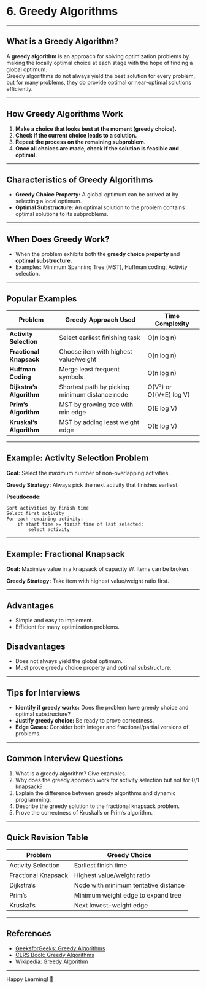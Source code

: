 # 6. Greedy Algorithms

---

## What is a Greedy Algorithm?

A **greedy algorithm** is an approach for solving optimization problems by making the locally optimal choice at each stage with the hope of finding a global optimum.  
Greedy algorithms do not always yield the best solution for every problem, but for many problems, they do provide optimal or near-optimal solutions efficiently.

---

## How Greedy Algorithms Work

1. **Make a choice that looks best at the moment (greedy choice).**
2. **Check if the current choice leads to a solution.**
3. **Repeat the process on the remaining subproblem.**
4. **Once all choices are made, check if the solution is feasible and optimal.**

---

## Characteristics of Greedy Algorithms

- **Greedy Choice Property:** A global optimum can be arrived at by selecting a local optimum.
- **Optimal Substructure:** An optimal solution to the problem contains optimal solutions to its subproblems.

---

## When Does Greedy Work?

- When the problem exhibits both the **greedy choice property** and **optimal substructure**.
- Examples: Minimum Spanning Tree (MST), Huffman coding, Activity selection.

---

## Popular Examples

| Problem                    | Greedy Approach Used            | Time Complexity      |
|----------------------------|---------------------------------|---------------------|
| **Activity Selection**     | Select earliest finishing task  | O(n log n)          |
| **Fractional Knapsack**    | Choose item with highest value/weight | O(n log n)   |
| **Huffman Coding**         | Merge least frequent symbols    | O(n log n)          |
| **Dijkstra’s Algorithm**   | Shortest path by picking minimum distance node | O(V²) or O((V+E) log V) |
| **Prim’s Algorithm**       | MST by growing tree with min edge | O(E log V)        |
| **Kruskal’s Algorithm**    | MST by adding least weight edge | O(E log V)          |

---

## Example: Activity Selection Problem

**Goal:** Select the maximum number of non-overlapping activities.

**Greedy Strategy:** Always pick the next activity that finishes earliest.

**Pseudocode:**
```plaintext
Sort activities by finish time
Select first activity
For each remaining activity:
    if start time >= finish time of last selected:
        select activity
```

---

## Example: Fractional Knapsack

**Goal:** Maximize value in a knapsack of capacity W. Items can be broken.

**Greedy Strategy:** Take item with highest value/weight ratio first.

---

## Advantages

- Simple and easy to implement.
- Efficient for many optimization problems.

## Disadvantages

- Does not always yield the global optimum.
- Must prove greedy choice property and optimal substructure.

---

## Tips for Interviews

- **Identify if greedy works:** Does the problem have greedy choice and optimal substructure?
- **Justify greedy choice:** Be ready to prove correctness.
- **Edge Cases:** Consider both integer and fractional/partial versions of problems.

---

## Common Interview Questions

1. What is a greedy algorithm? Give examples.
2. Why does the greedy approach work for activity selection but not for 0/1 knapsack?
3. Explain the difference between greedy algorithms and dynamic programming.
4. Describe the greedy solution to the fractional knapsack problem.
5. Prove the correctness of Kruskal’s or Prim’s algorithm.

---

## Quick Revision Table

| Problem             | Greedy Choice                          |
|---------------------|----------------------------------------|
| Activity Selection  | Earliest finish time                   |
| Fractional Knapsack | Highest value/weight ratio             |
| Dijkstra’s          | Node with minimum tentative distance   |
| Prim’s              | Minimum weight edge to expand tree     |
| Kruskal’s           | Next lowest-weight edge                |

---

## References

- [GeeksforGeeks: Greedy Algorithms](https://www.geeksforgeeks.org/greedy-algorithms/)
- [CLRS Book: Greedy Algorithms](https://mitpress.mit.edu/9780262046305/introduction-to-algorithms/)
- [Wikipedia: Greedy Algorithm](https://en.wikipedia.org/wiki/Greedy_algorithm)

---

Happy Learning! 🚀

